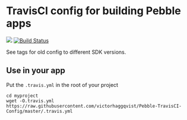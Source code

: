 # TravisCI config for building Pebble apps
![](https://img.shields.io/badge/SDK-3.1-green.svg)
[![Build Status](https://travis-ci.org/victorhaggqvist/Pebble-TravisCI-Config.svg?branch=master)](https://travis-ci.org/victorhaggqvist/Pebble-TravisCI-Config)

See tags for old config to different SDK versions.

## Use in your app
Put the `.travis.yml` in the root of your project

    cd myproject
    wget -O.travis.yml https://raw.githubusercontent.com/victorhaggqvist/Pebble-TravisCI-Config/master/.travis.yml
